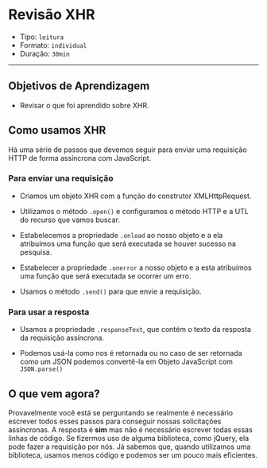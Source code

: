 # Revisão XHR 

- Tipo: `leitura`
- Formato: `individual`
- Duração: `30min`

***

## Objetivos de Aprendizagem

- Revisar o que foi aprendido sobre XHR.

## Como usamos XHR

Há uma série de passos que devemos seguir para enviar uma requisição HTTP de forma assíncrona com JavaScript.

### Para enviar una requisição

- Criamos um objeto XHR com a função do construtor XMLHttpRequest.

- Utilizamos o método `.open()` e configuramos o método HTTP e a UTL do recurso que vamos buscar.

- Estabelecemos a propriedade `.onload` ao nosso objeto e a ela atribuímos uma função que será executada se houver sucesso na pesquisa.

- Estabelecer a propriedade `.onerror` a nosso objeto e a esta atribuímos uma função que será executada se ocorrer um erro.

- Usamos o método `.send()` para que envie a requisição.

### Para usar a resposta

- Usamos a propriedade `.responseText`, que contém o texto da resposta da requisição assíncrona.

- Podemos usá-la como nos é retornada ou no caso de ser retornada como um JSON podemos convertê-la em Objeto JavaScript com `JSON.parse()`

## O que vem agora?

Provavelmente você está se perguntando se realmente é necessário escrever todos esses passos para conseguir nossas solicitações assíncronas. A resposta é **sim** mas não é necessário escrever todas essas linhas de código. Se fizermos uso de alguma biblioteca, como jQuery, ela pode fazer a requisição por nós. Já sabemos que, quando utilizamos uma biblioteca, usamos menos código e podemos ser um pouco mais eficientes.
